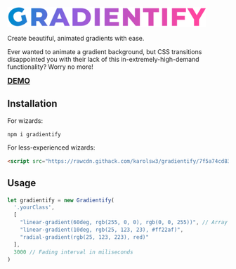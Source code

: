 <img src="logo.png" height="45">

Create beautiful, animated gradients with ease.

Ever wanted to animate a gradient background, but CSS transitions disappointed you with their lack of this in-extremely-high-demand functionality? Worry no more!

<b style="font-size: 17px">
<a href="https://codepen.io/karolsw3/pen/povPevb">DEMO</a>
</b>

## Installation

For wizards:
```
npm i gradientify
```


For less-experienced wizards:
```html
<script src="https://rawcdn.githack.com/karolsw3/gradientify/7f5a74cd8380a843477b7abfa9baca2fd127013a/dist/gradientify.min.js"></script>
```

## Usage

```javascript
let gradientify = new Gradientify(
  '.yourClass',
  [
    "linear-gradient(60deg, rgb(255, 0, 0), rgb(0, 0, 255))", // Array of CSS gradients
    "linear-gradient(10deg, rgb(25, 123, 23), #ff22af)",
    "radial-gradient(rgb(25, 123, 223), red)"
  ],
  3000 // Fading interval in miliseconds
)
```


